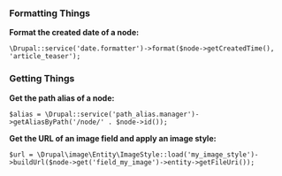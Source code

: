 ### Formatting Things

**Format the created date of a node:**

`\Drupal::service('date.formatter')->format($node->getCreatedTime(), 'article_teaser');`

### Getting Things

**Get the path alias of a node:**

`$alias = \Drupal::service('path_alias.manager')->getAliasByPath('/node/' . $node->id());`

**Get the URL of an image field and apply an image style:**

`$url = \Drupal\image\Entity\ImageStyle::load('my_image_style')->buildUrl($node->get('field_my_image')->entity->getFileUri());`
